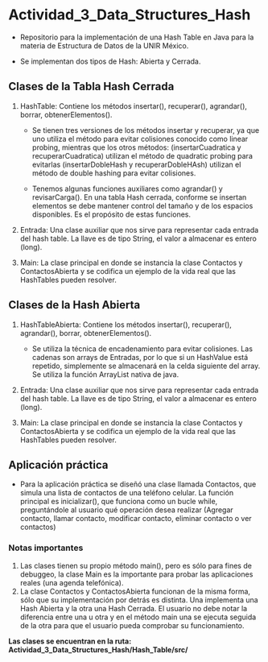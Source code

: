 
# Actividad_3_Data_Structures_Hash

* Repositorio para la implementación de una Hash Table en Java para la materia de Estructura de Datos de la UNIR México.

* Se implementan dos tipos de Hash: Abierta y Cerrada.

## Clases de la Tabla Hash Cerrada

1. HashTable: Contiene los métodos insertar(), recuperar(), agrandar(), borrar, obtenerElementos().

    * Se tienen tres versiones de los métodos insertar y recuperar, ya que uno utiliza el método para evitar colisiones conocido como linear probing, mientras que los otros métodos: (insertarCuadratica y recuperarCuadratica) utilizan el método de quadratic probing para evitarlas
    (insertarDobleHash y recuperarDobleHAsh) utilizan el método de double hashing para evitar colisiones.

    * Tenemos algunas funciones auxiliares como agrandar() y revisarCarga(). En una tabla Hash cerrada, conforme se insertan elementos se debe mantener control del tamaño y de los espacios disponibles. Es el propósito de estas funciones.

2. Entrada: Una clase auxiliar que nos sirve para representar cada entrada del hash table.
La llave es de tipo String, el valor a almacenar es entero (long).

3. Main: La clase principal en donde se instancia la clase Contactos y ContactosAbierta y se codifica un ejemplo de la vida real que las HashTables pueden resolver.

## Clases de la Hash Abierta

1. HashTableAbierta: Contiene los métodos insertar(), recuperar(), agrandar(), borrar, obtenerElementos().

    * Se utiliza la técnica de encadenamiento para evitar colisiones. Las cadenas son arrays de Entradas, por lo que si un HashValue está repetido, simplemente se almacenará en la celda siguiente del array. Se utiliza la función ArrayList nativa de java.

2. Entrada: Una clase auxiliar que nos sirve para representar cada entrada del hash table.
La llave es de tipo String, el valor a almacenar es entero (long).

3. Main: La clase principal en donde se instancia la clase Contactos y ContactosAbierta y se codifica un ejemplo de la vida real que las HashTables pueden resolver.

## Aplicación práctica

* Para la aplicación práctica se diseñó una clase llamada Contactos, que simula una lista de contactos de una teléfono celular. La función principal es inicializar(), que funciona como un bucle while, preguntándole al usuario qué operación desea realizar (Agregar contacto, llamar contacto, modificar contacto, eliminar contacto o ver contactos)

### Notas importantes

1. Las clases tienen su propio método main(), pero es sólo para fines de debuggeo, la clase Main es la importante para probar las aplicaciones reales (una agenda telefónica).
2. La clase Contactos y ContactosAbierta funcionan de la misma forma, sólo que su implementación por detrás es distinta. Una implementa una Hash Abierta y la otra una Hash Cerrada. El usuario no debe notar la diferencia entre una u otra y en el método main una se ejecuta seguida de la otra para que el usuario pueda comprobar su funcionamiento.

**Las clases se encuentran en la ruta: Actividad_3_Data_Structures_Hash/Hash_Table/src/**

